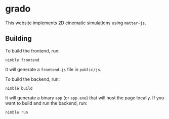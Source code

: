 # grado
This website implements 2D cinematic simulations using `matter-js`.

## Building
To build the frontend, run:
```
nimble frontend
```
It will generate a `frontend.js` file in `public/js`.

To build the backend, run:
```
nimble build
```
It will generate a binary `app` (or `app.exe`) that will host the page locally.
If you want to build and run the backend, run:
```
nimble run
```

